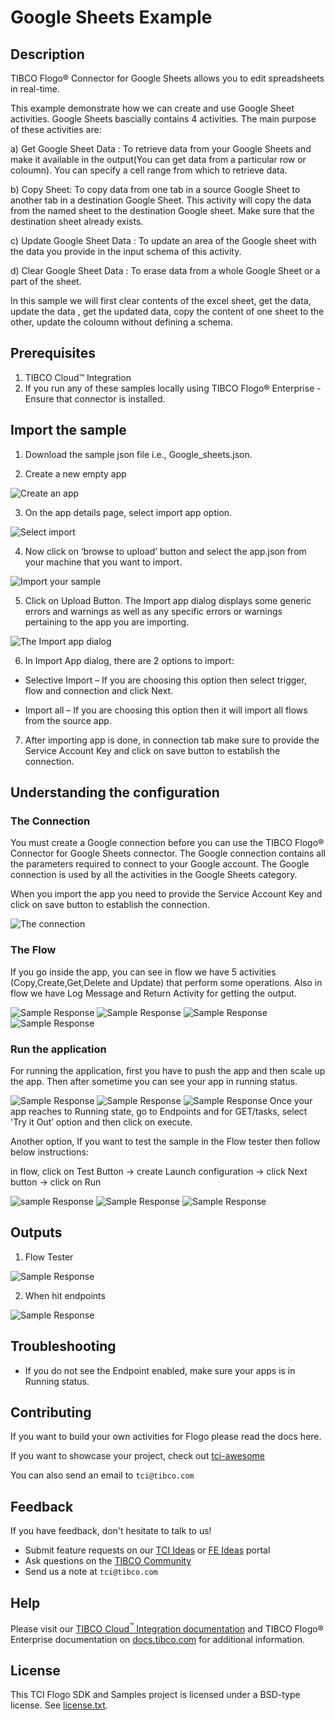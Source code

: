 # Google Sheets Example


## Description
TIBCO Flogo® Connector for Google Sheets allows you to edit spreadsheets in real-time.

This example demonstrate how we can create and use Google Sheet activities.
Google Sheets bascially contains 4 activities. The main purpose of these activities are:

a) Get Google Sheet Data :  To retrieve data from your Google Sheets and make it available in the output(You can get data from a particular row or coloumn). You can specify a cell range from which to retrieve data.

b) Copy Sheet: To copy data from one tab in a source Google Sheet to another tab in a destination Google Sheet. This activity will copy the data from the named sheet to the destination Google sheet. Make sure that the destination sheet already exists.

c) Update Google Sheet Data : To update an area of the Google sheet with the data you provide in the input schema of this activity.

d) Clear Google Sheet Data :  To erase data from a whole Google Sheet or a part of the sheet.
 

In this sample we will first clear contents of the excel sheet, get the data, update the data , get the updated data, copy the content of one sheet to the other, update the coloumn without defining a schema.

## Prerequisites

1. TIBCO Cloud™ Integration 
2. If you run any of these samples locally using TIBCO Flogo® Enterprise -Ensure that connector is installed.

## Import the sample

1. Download the sample json file i.e., Google_sheets.json.

2. Create a new empty app

![Create an app](../../import-screenshots/google_sheets_screenshots/1.png)

3. On the app details page, select import app option.

![Select import](../../import-screenshots/google_sheets_screenshots/2.png)

4. Now click on ‘browse to upload’ button and select the app.json from your machine that you want to import.

![Import your sample](../../import-screenshots/sqlserver_screenshot/3.png)

5. Click on Upload Button. The Import app dialog displays some generic errors and warnings as well as any specific errors or warnings pertaining to the app you are importing.

![The Import app dialog](../../import-screenshots/google_sheets_screenshots/4.png)

6. In Import App dialog, there are 2 options to import:

* Selective Import – If you are choosing this option then select trigger, flow and connection and click Next.

* Import all – If you are choosing this option then it will import all flows from the source app.

7. After importing app is done, in connection tab make sure to provide the Service Account Key and click on save button to establish the connection.

## Understanding the configuration

### The Connection

You must create a Google connection before you can use the TIBCO Flogo® Connector for Google Sheets connector. The Google connection contains all the parameters required to connect to your Google account. The Google connection is used by all the activities in the Google Sheets category.

When you import the app you need to provide the Service Account Key and click on save button to establish the connection.

![The connection](../../import-screenshots/google_sheets_screenshots/5.png)


### The Flow

If you go inside the app, you can see in flow we have 5 activities (Copy,Create,Get,Delete and Update) that perform some operations.
Also in flow we have Log Message and Return Activity for getting the output.

![Sample Response](../../import-screenshots/google_sheets_screenshots/6.png)
![Sample Response](../../import-screenshots/google_sheets_screenshots/7.png)
![Sample Response](../../import-screenshots/google_sheets_screenshots/8.png)
![Sample Response](../../import-screenshots/google_sheets_screenshots/9.png)

### Run the application
For running the application, first you have to push the app and then scale up the app.
Then after sometime you can see your app in running status.

![Sample Response](../../import-screenshots/google_sheets_screenshots/10.png)
![Sample Response](../../import-screenshots/google_sheets_screenshots/11.png)
![Sample Response](../../import-screenshots/google_sheets_screenshots/12.png)
Once your app reaches to Running state, go to Endpoints and for GET/tasks, select 'Try it Out’ option and then click on execute.

Another option, If you want to test the sample in the Flow tester then follow below instructions:
 
in flow, click on Test Button -> create Launch configuration -> click Next button -> click on Run

![sample Response](../../import-screenshots/google_sheets_screenshots/13.png)
![Sample Response](../../import-screenshots/google_sheets_screenshots/14.png)
![Sample Response](../../import-screenshots/google_sheets_screenshots/15.png)

## Outputs

1. Flow Tester

![Sample Response](../../import-screenshots/google_sheets_screenshots/16.png)

2. When hit endpoints

![Sample Response](../../import-screenshots/google_sheets_screenshots/17.png)


## Troubleshooting

* If you do not see the Endpoint enabled, make sure your apps is in Running status.

## Contributing
If you want to build your own activities for Flogo please read the docs here.

If you want to showcase your project, check out [tci-awesome](https://github.com/TIBCOSoftware/tci-awesome)

You can also send an email to `tci@tibco.com`

## Feedback
If you have feedback, don't hesitate to talk to us!

* Submit feature requests on our [TCI Ideas](https://ideas.tibco.com/?project=TCI) or [FE Ideas](https://ideas.tibco.com/?project=FE) portal
* Ask questions on the [TIBCO Community](https://community.tibco.com/answers/product/344006)
* Send us a note at `tci@tibco.com`

## Help
Please visit our [TIBCO Cloud<sup>&trade;</sup> Integration documentation](https://integration.cloud.tibco.com/docs/) and TIBCO Flogo® Enterprise documentation on [docs.tibco.com](https://docs.tibco.com/) for additional information.

## License
This TCI Flogo SDK and Samples project is licensed under a BSD-type license. See [license.txt](license.txt).

